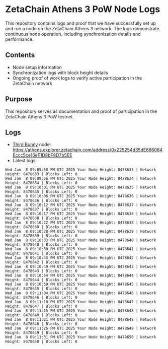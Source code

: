 # ZetaChain Athens 3 PoW Node Logs
This repository contains logs and proof that we have successfully set up and run a node on the ZetaChain Athens 3 network. The logs demonstrate continuous node operation, including synchronization details and performance.

## Contents
- Node setup information
- Synchronization logs with block height details
- Ongoing proof of work logs to verify active participation in the ZetaChain network

## Purpose
This repository serves as documentation and proof of participation in the ZetaChain Athens 3 PoW testnet.

## Logs

- [Third Bunny](https://thirdbunny.xyz/) node: https://athens.explorer.zetachain.com/address/0x225254d35dE666064Eccc5ce16eF1D8bF8D7b5EE
- Latest logs:
```
Wed Jan  8 09:09:50 PM UTC 2025 Your Node Height: 8478633 | Network Height: 8478633 | Blocks Left: 0
Wed Jan  8 09:09:56 PM UTC 2025 Your Node Height: 8478634 | Network Height: 8478634 | Blocks Left: 0
Wed Jan  8 09:10:01 PM UTC 2025 Your Node Height: 8478635 | Network Height: 8478635 | Blocks Left: 0
Wed Jan  8 09:10:06 PM UTC 2025 Your Node Height: 8478636 | Network Height: 8478636 | Blocks Left: 0
Wed Jan  8 09:10:12 PM UTC 2025 Your Node Height: 8478637 | Network Height: 8478637 | Blocks Left: 0
Wed Jan  8 09:10:17 PM UTC 2025 Your Node Height: 8478638 | Network Height: 8478638 | Blocks Left: 0
Wed Jan  8 09:10:22 PM UTC 2025 Your Node Height: 8478638 | Network Height: 8478638 | Blocks Left: 0
Wed Jan  8 09:10:28 PM UTC 2025 Your Node Height: 8478639 | Network Height: 8478639 | Blocks Left: 0
Wed Jan  8 09:10:33 PM UTC 2025 Your Node Height: 8478640 | Network Height: 8478640 | Blocks Left: 0
Wed Jan  8 09:10:38 PM UTC 2025 Your Node Height: 8478641 | Network Height: 8478641 | Blocks Left: 0
Wed Jan  8 09:10:43 PM UTC 2025 Your Node Height: 8478642 | Network Height: 8478642 | Blocks Left: 0
Wed Jan  8 09:10:49 PM UTC 2025 Your Node Height: 8478643 | Network Height: 8478643 | Blocks Left: 0
Wed Jan  8 09:10:54 PM UTC 2025 Your Node Height: 8478644 | Network Height: 8478644 | Blocks Left: 0
Wed Jan  8 09:10:59 PM UTC 2025 Your Node Height: 8478645 | Network Height: 8478645 | Blocks Left: 0
Wed Jan  8 09:11:04 PM UTC 2025 Your Node Height: 8478646 | Network Height: 8478646 | Blocks Left: 0
Wed Jan  8 09:11:10 PM UTC 2025 Your Node Height: 8478647 | Network Height: 8478647 | Blocks Left: 0
Wed Jan  8 09:11:15 PM UTC 2025 Your Node Height: 8478648 | Network Height: 8478648 | Blocks Left: 0
Wed Jan  8 09:11:21 PM UTC 2025 Your Node Height: 8478648 | Network Height: 8478648 | Blocks Left: 0
Wed Jan  8 09:11:26 PM UTC 2025 Your Node Height: 8478649 | Network Height: 8478649 | Blocks Left: 0
Wed Jan  8 09:11:31 PM UTC 2025 Your Node Height: 8478650 | Network Height: 8478650 | Blocks Left: 0
```
